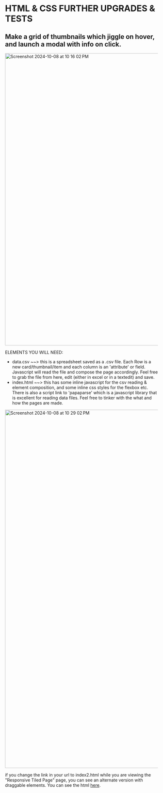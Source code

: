 # HTML & CSS FURTHER UPGRADES & TESTS
## Make a grid of thumbnails which jiggle on hover, and launch a modal with info on click.
<img width="964" alt="Screenshot 2024-10-08 at 10 16 02 PM" src="https://github.com/user-attachments/assets/545a8407-769d-4140-91ed-64a488bb2330">

ELEMENTS YOU WILL NEED: 
* data.csv ~~> this is a spreadsheet saved as a .csv file. Each Row is a new card/thumbnail/item and each column is an 'attribute' or field. Javascript will read the file and compose the page accordingly.
Feel free to grab the file from here, edit (either in excel or in a textedit) and save.
* index.html ~~> this has some inline javascript for the csv reading & element composition, and some inline css styles for the flexbox etc. There is also a script link to 'papaparse' which is a javascript library that is excellent for reading data files.
Feel free to tinker with the what and how the pages are made.

<img width="1182" alt="Screenshot 2024-10-08 at 10 29 02 PM" src="https://github.com/user-attachments/assets/3786557c-2789-4363-a9d3-448e0dd22aa6">

if you change the link in your url to index2.html while you are viewing the "Responsive Tiled Page" page, you can see an alternate version with draggable elements. You can see the html <a href="index2.html">here</a>.

  

